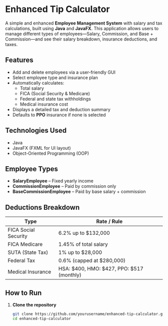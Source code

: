 # Enhanced Tip Calculator

A simple and enhanced **Employee Management System** with salary and tax calculations, built using **Java** and **JavaFX**. This application allows users to manage different types of employees—Salary, Commission, and Base + Commission—and see their salary breakdown, insurance deductions, and taxes.

## Features

- Add and delete employees via a user-friendly GUI
- Select employee type and insurance plan
- Automatically calculates:
  - Total salary
  - FICA (Social Security & Medicare)
  - Federal and state tax withholdings
  - Medical insurance cost
- Displays a detailed tax and deduction summary
- Defaults to **PPO** insurance if none is selected

## Technologies Used

- Java
- JavaFX (FXML for UI layout)
- Object-Oriented Programming (OOP)

## Employee Types

- **SalaryEmployee** – Fixed yearly income
- **CommissionEmployee** – Paid by commission only
- **BaseCommissionEmployee** – Paid by base salary + commission

## Deductions Breakdown

| Type                  | Rate / Rule                                |
|-----------------------|---------------------------------------------|
| FICA Social Security | 6.2% up to $132,000                          |
| FICA Medicare        | 1.45% of total salary                       |
| SUTA (State Tax)     | 1% up to $28,000                            |
| Federal Tax          | 0.6% (capped at $280,000)                   |
| Medical Insurance    | HSA: $400, HMO: $427, PPO: $517 (monthly)  |

## How to Run

1. **Clone the repository**
   ```bash
   git clone https://github.com/yourusername/enhanced-tip-calculator.git
   cd enhanced-tip-calculator
